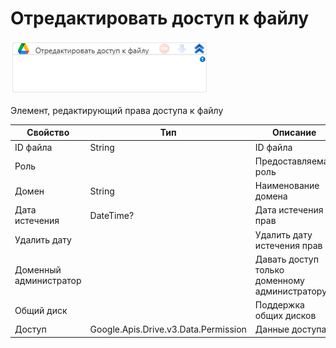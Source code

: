 # Отредактировать доступ к файлу

![](../../../../resources/activities/extra/labvs/googledrive/image-590.png)

Элемент, редактирующий права доступа к файлу

| Свойство               | Тип                                  | Описание                                      |
| ---------------------- | ------------------------------------ | --------------------------------------------- |
| ID файла               | String                               | ID файла                                      |
| Роль                   |                                      | Предоставляемая роль                          |
| Домен                  | String                               | Наименование домена                           |
| Дата истечения         | DateTime?                            | Дата истечения прав                           |
| Удалить дату           |                                      | Удалить дату истечения прав                   |
| Доменный администратор |                                      | Давать доступ только доменному администратору |
| Общий диск             |                                      | Поддержка общих дисков                        |
| Доступ                 | Google.Apis.Drive.v3.Data.Permission | Данные доступа                                |
